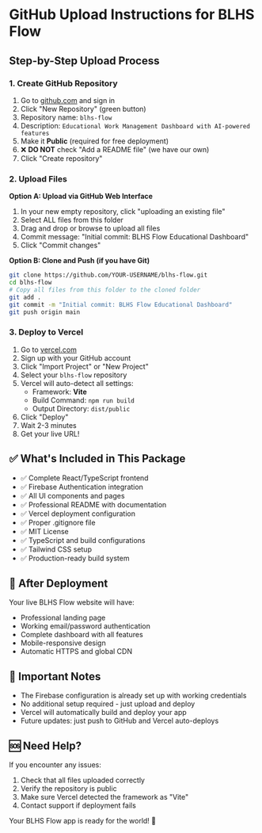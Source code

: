 # GitHub Upload Instructions for BLHS Flow

## Step-by-Step Upload Process

### 1. Create GitHub Repository
1. Go to [github.com](https://github.com) and sign in
2. Click "New Repository" (green button)
3. Repository name: `blhs-flow`
4. Description: `Educational Work Management Dashboard with AI-powered features`
5. Make it **Public** (required for free deployment)
6. ❌ **DO NOT** check "Add a README file" (we have our own)
7. Click "Create repository"

### 2. Upload Files
**Option A: Upload via GitHub Web Interface**
1. In your new empty repository, click "uploading an existing file"
2. Select ALL files from this folder
3. Drag and drop or browse to upload all files
4. Commit message: "Initial commit: BLHS Flow Educational Dashboard"
5. Click "Commit changes"

**Option B: Clone and Push (if you have Git)**
```bash
git clone https://github.com/YOUR-USERNAME/blhs-flow.git
cd blhs-flow
# Copy all files from this folder to the cloned folder
git add .
git commit -m "Initial commit: BLHS Flow Educational Dashboard"
git push origin main
```

### 3. Deploy to Vercel
1. Go to [vercel.com](https://vercel.com)
2. Sign up with your GitHub account
3. Click "Import Project" or "New Project"
4. Select your `blhs-flow` repository
5. Vercel will auto-detect all settings:
   - Framework: **Vite**
   - Build Command: `npm run build`
   - Output Directory: `dist/public`
6. Click "Deploy"
7. Wait 2-3 minutes
8. Get your live URL!

## ✅ What's Included in This Package

- ✅ Complete React/TypeScript frontend
- ✅ Firebase Authentication integration
- ✅ All UI components and pages
- ✅ Professional README with documentation
- ✅ Vercel deployment configuration
- ✅ Proper .gitignore file
- ✅ MIT License
- ✅ TypeScript and build configurations
- ✅ Tailwind CSS setup
- ✅ Production-ready build system

## 🚀 After Deployment

Your live BLHS Flow website will have:
- Professional landing page
- Working email/password authentication
- Complete dashboard with all features
- Mobile-responsive design
- Automatic HTTPS and global CDN

## 📝 Important Notes

- The Firebase configuration is already set up with working credentials
- No additional setup required - just upload and deploy
- Vercel will automatically build and deploy your app
- Future updates: just push to GitHub and Vercel auto-deploys

## 🆘 Need Help?

If you encounter any issues:
1. Check that all files uploaded correctly
2. Verify the repository is public
3. Make sure Vercel detected the framework as "Vite"
4. Contact support if deployment fails

Your BLHS Flow app is ready for the world! 🎉